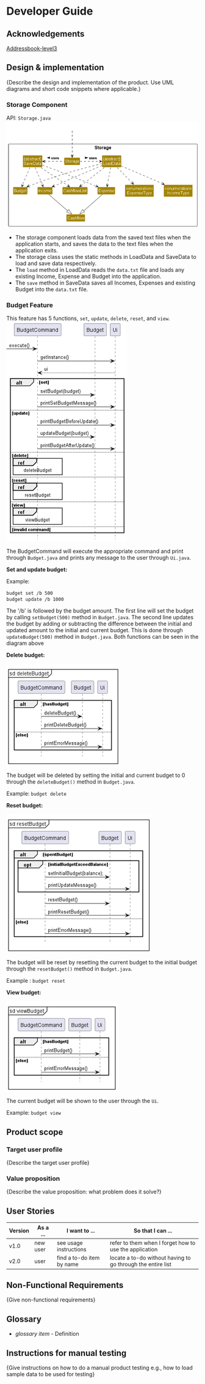 # Developer Guide

## Acknowledgements
[Addressbook-level3](https://github.com/se-edu/addressbook-level3)

## Design & implementation

{Describe the design and implementation of the product. Use UML diagrams and short code snippets where applicable.}

### Storage Component
API: `Storage.java`
![](images/Storage.png)
- The storage component loads data from the saved text files when the application starts, and saves the data to the 
text files when the application exits. 
- The storage class uses the static methods in LoadData and SaveData to load and save data respectively. 
- The `load` method in LoadData reads the `data.txt` file and loads any existing Income, Expense and Budget into the application. 
- The `save` method in SaveData saves all Incomes, Expenses and existing Budget into the `data.txt` file.

### Budget Feature
This feature has 5 functions, `set`, `update`, `delete`, `reset`, and `view`.
![](images/Budget.png)

The BudgetCommand will execute the appropriate command and print through `Budget.java` and prints any message to the user through `Ui.java`.

**Set and update budget:**

Example:
```
budget set /b 500
budget update /b 1000
```
The '/b' is followed by the budget amount. The first line will set the budget by calling `setBudget(500)` method in `Budget.java`.
The second line updates the budget by adding or subtracting the difference between the initial and updated amount to the 
initial and current budget. This is done through `updateBudget(500)` method in `Budget.java`. Both functions can be seen 
in the diagram above

**Delete budget:**

![](images/deleteBudget.png)

The budget will be deleted by setting the initial and current budget to 0 through the `deleteBudget()` method in `Budget.java`.

Example: `budget delete`

**Reset budget:**

![](images/resetBudget.png)

The budget will be reset by resetting the current budget to the initial budget through the `resetBudget()` method in `Budget.java`.

Example : `budget reset`

**View budget:**

![](images/viewBudget.png)

The current budget will be shown to the user through the `Ui`.

Example: `budget view`

## Product scope
### Target user profile

{Describe the target user profile}

### Value proposition

{Describe the value proposition: what problem does it solve?}

## User Stories

|Version| As a ... | I want to ... | So that I can ...|
|--------|----------|---------------|------------------|
|v1.0|new user|see usage instructions|refer to them when I forget how to use the application|
|v2.0|user|find a to-do item by name|locate a to-do without having to go through the entire list|

## Non-Functional Requirements

{Give non-functional requirements}

## Glossary

* *glossary item* - Definition

## Instructions for manual testing

{Give instructions on how to do a manual product testing e.g., how to load sample data to be used for testing}
